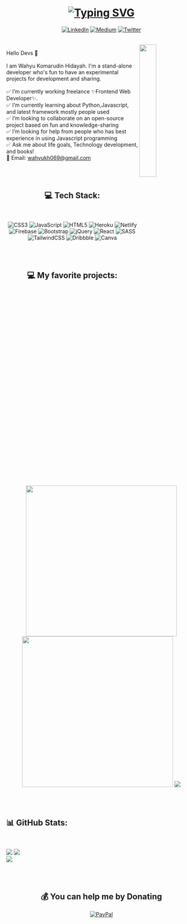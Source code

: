 <h1 align= "center">
    <a href="https://git.io/typing-svg"><img src="https://readme-typing-svg.demolab.com?font=Roboto+Serif&size=30&duration=4000&pause=1000&color=71B7FF&center=true&vCenter=true&width=500&lines=Hi+there%2C+I'm+Wahyu;Frontend+Web+Development;Always+Learning+all+the+Time!!" alt="Typing SVG" /></a>
</h1>

<div align="center" >
    
[![LinkedIn](https://img.shields.io/badge/LinkedIn-%230077B5.svg?logo=linkedin&logoColor=white)](https://www.linkedin.com/in/wahyukh/) [![Medium](https://img.shields.io/badge/Medium-12100E?logo=medium&logoColor=white)](https://medium.com/@wahyukmr) [![Twitter](https://img.shields.io/badge/Twitter-%231DA1F2.svg?logo=Twitter&logoColor=white)](https://twitter.com/wahyukh6)
    
</div>

</br>

<img src="https://media.giphy.com/media/z9vxfIMzxbTaGwBkc5/giphy.gif" width="30%" height="30%" align="right">

Hello Devs 👋<br><br>I am Wahyu Komarudin Hidayah. I'm a stand-alone developer who's fun to have an experimental projects for development and sharing.<br><br>✅ I’m currently working freelance ✨Frontend Web Developer✨.<br>✅ I’m currently learning about Python,Javascript, and latest framework mostly people used<br>✅ I’m looking to collaborate on an open-source project based on fun and knowledge-sharing<br>✅ I’m looking for help from people who has best experience in using Javascript programming<br>✅ Ask me about life goals, Technology development, and books!<br>📧 Email: wahyukh069@gmail.com

</br></br>

<h2 align= "center">💻 Tech Stack:</h2>

<br/>

<div align="center" >

![CSS3](https://img.shields.io/badge/css3-%231572B6.svg?style=for-the-badge&logo=css3&logoColor=white) ![JavaScript](https://img.shields.io/badge/javascript-%23323330.svg?style=for-the-badge&logo=javascript&logoColor=%23F7DF1E) ![HTML5](https://img.shields.io/badge/html5-%23E34F26.svg?style=for-the-badge&logo=html5&logoColor=white) ![Heroku](https://img.shields.io/badge/heroku-%23430098.svg?style=for-the-badge&logo=heroku&logoColor=white) ![Netlify](https://img.shields.io/badge/netlify-%23000000.svg?style=for-the-badge&logo=netlify&logoColor=#00C7B7) ![Firebase](https://img.shields.io/badge/firebase-%23039BE5.svg?style=for-the-badge&logo=firebase) ![Bootstrap](https://img.shields.io/badge/bootstrap-%23563D7C.svg?style=for-the-badge&logo=bootstrap&logoColor=white) ![jQuery](https://img.shields.io/badge/jquery-%230769AD.svg?style=for-the-badge&logo=jquery&logoColor=white) ![React](https://img.shields.io/badge/react-%2320232a.svg?style=for-the-badge&logo=react&logoColor=%2361DAFB) ![SASS](https://img.shields.io/badge/SASS-hotpink.svg?style=for-the-badge&logo=SASS&logoColor=white) ![TailwindCSS](https://img.shields.io/badge/tailwindcss-%2338B2AC.svg?style=for-the-badge&logo=tailwind-css&logoColor=white) ![Dribbble](https://img.shields.io/badge/Dribbble-EA4C89?style=for-the-badge&logo=dribbble&logoColor=white) ![Canva](https://img.shields.io/badge/Canva-%2300C4CC.svg?style=for-the-badge&logo=Canva&logoColor=white)

</div>

</br></br>

<h2 align="center">💻 My favorite projects:</h2>
<br />
<p align="center">
  <img width="400" src="https://github.com/wahyukmr/Image-GetWeb/blob/main/Black%20and%20Green%20Snake%20Halloween%20Sale%20Laptop%20Mockup%20Facebook%20Post%20.png" />
  <img width="400" src="https://github.com/wahyukmr/image-javascript-programming/blob/main/best%20practice%20with%20JavaScript%20(1).png" />
 <a href="https://github.com/wahyukmr/GetWeb-WebApp">
  <img align="" src="https://github-readme-stats.vercel.app/api/pin/?username=wahyukmr&repo=GetWeb-WebApp&theme=tokyonight" />
 </a>

</p>

<br />
<br />

## 📊 GitHub Stats:

<br/>

![](https://github-readme-stats.vercel.app/api?username=wahyukmr&theme=shades-of-purple&hide_border=false&include_all_commits=false&count_private=false)
![](https://github-readme-streak-stats.herokuapp.com/?user=wahyukmr&theme=shades-of-purple&hide_border=false)<br/>
![](https://github-readme-stats.vercel.app/api/top-langs/?username=wahyukmr&theme=shades-of-purple&hide_border=false&include_all_commits=false&count_private=false&layout=compact)

</br></br>
  
<div align="center" >
    
## 💰 You can help me by Donating
[![PayPal](https://img.shields.io/badge/PayPal-00457C?style=for-the-badge&logo=paypal&logoColor=white)](https://paypal.me/paypal.me/badakamazon)
    
</div>
